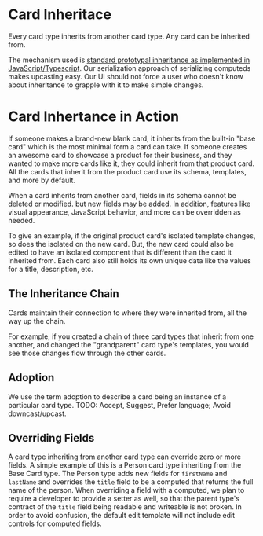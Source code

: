 # Card Inheritace

Every card type inherits from another card type. Any card can be inherited from.

The mechanism used is [standard prototypal inheritance as implemented in JavaScript/Typescript](https://www.typescripttutorial.net/typescript-tutorial/typescript-inheritance/). Our serialization approach of serializing computeds makes upcasting easy. Our UI should not force a user who doesn't know about inheritance to grapple with it to make simple changes.

# Card Inhertance in Action

If someone makes a brand-new blank card, it inherits from the built-in "base card" which is the most minimal form a card can take. If someone creates an awesome card to showcase a product for their business, and they wanted to make more cards like it, they could inherit from that product card. All the cards that inherit from the product card use its schema, templates, and more by default.

When a card inherits from another card, fields in its schema cannot be deleted or modified. but new fields may be added. In addition, features like visual appearance, JavaScript behavior, and more can be overridden as needed.

To give an example, if the original product card's isolated template changes, so does the isolated on the new card. But, the new card could also be edited to have an isolated component that is different than the card it inherited from. Each card also still holds its own unique data like the values for a title, description, etc.

## The Inheritance Chain

Cards maintain their connection to where they were inherited from, all the way up the chain.

For example, if you created a chain of three card types that inherit from one another, and changed the "grandparent" card type's templates, you would see those changes flow through the other cards.

## Adoption

We use the term adoption to describe a card being an instance of a particular card type. TODO: Accept, Suggest, Prefer language; Avoid downcast/upcast.

## Overriding Fields

A card type inheriting from another card type can override zero or more fields. A simple example of this is a Person card type inheriting from the Base Card type. The Person type adds new fields for `firstName` and `lastName` and overrides the `title` field to be a computed that returns the full name of the person. When overriding a field with a computed, we plan to require a developer to provide a setter as well, so that the parent type's contract of the `title` field being readable and writeable is not broken. In order to avoid confusion, the default edit template will not include edit controls for computed fields.
